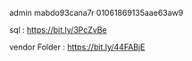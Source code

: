 
admin
mabdo93cana7r
01061869135aae63aw9

sql :
https://bit.ly/3PcZvBe

vendor Folder :
https://bit.ly/44FABjE
